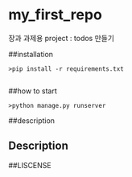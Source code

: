# my_first_repo

장과 과제용 project : todos 만들기 

##installation 

``` shell 
>pip install -r requirements.txt 


```

##how to start 
```shell
>python manage.py runserver 
```

##description 

<h2> Description </h2>
##LISCENSE  
